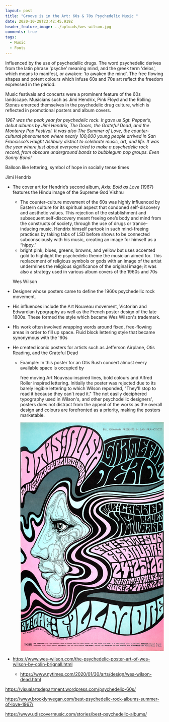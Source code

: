 ```yaml
---
layout: post
title: "Groove is in the Art: 60s & 70s Psychedelic Music "
date: 2020-10-28T23:42:45.919Z
header_feature_image: ../uploads/wes-wilson.jpg
comments: true
tags:
  - Music
  - Fonts
---
```

Influenced by the use of psychedellic drugs. The word psychedelic derives from the latin phrase 'psyche' meaning mind, and the greek term 'delos', which means to manifest, or awaken: 'to awaken the mind'. The free flowing shapes and potent colours which infuse 60s and 70s art reflect the freedom expressed in the period. 

Music festivals and concerts were a prominent feature of the 60s landscape. Musicians such as Jimi Hendrix, Pink Floyd and the Rolling Stones emerced themselves in the psychedelic drug culture, which is reflected in promotional posters and album covers.

*1967 was the peak year for psychedelic rock. It gave us Sgt. Pepper’s, debut albums by Jimi Hendrix, The Doors, the Grateful Dead, and the Monterey Pop Festival. It was also The Summer of Love, the counter-cultural phenomenon where nearly 100,000 young people arrived in San Francisco’s Haight Ashbury district to celebrate music, art, and life. It was the year where just about everyone tried to make a psychedelic rock record, from obscure underground bands to bubblegum pop groups. Even Sonny Bono!* 

 Balloon like lettering, symbol of hope in socially tense times 

Jimi Hendrix

* The cover art for Hendrix’s second album, *Axis: Bold as Love* (1967) features the Hindu image of the Supreme God Vishnu

  * The counter-culture movement of the 60s was highly influenced by Eastern culture for its spiritual aspect that condoned self-discovery and aesthetic values. This rejection of the establishment and subsequent self-discovery meant freeing one’s body and mind from the constructs of society, through the use of drugs or trance-inducing music. Hendrix himself partook in such mind-freeing practices by taking tabs of LSD before shows to be connected subconsciously with his music, creating an image for himself as a “hippy.”
  * bright pink, blues, greens, browns, and yellow but uses accented gold to highlight the psychedelic theme the musician aimed for. This replacement of religious symbols or gods with an image of the artist undermines the religious significance of the original image; it was also a strategy used in various album covers of the 1960s and 70s

  Wes Wilson 
*  Designer whose posters came to define the 1960s psychedellic rock movement.   
* His influences include the Art Nouveau movement, Victorian and Edwardian typography as well as the French poster design of the late 1800s. These formed the style which became Wes Wilson's trademark. 
* His work often involved wrapping words around fixed, free-flowing areas in order to fill up space. Fluid block lettering style that became synonymous with the '60s
* He created iconic posters for artists such as Jefferson Airplane, Otis Reading, and the Grateful Dead

  * Example: In this poster for an Otis Rush concert almost every available space is occupied by 

    free moving Art Nouveau inspired lines, bold colours and Alfred Roller inspired lettering. Initially the poster was rejected due to its barely legible lettering to which Wilson reponded, "They'll stop to read it because they can't read it." The not easily deciphered typography used in Wilson's, and other psychodellic designers', posters does not distract from the appeal of the works as the overall design and colours are forefronted as a priority, making the posters marketable.   

    ![Wes Wilson, Otis Rush at the Fillmore (1967)](../uploads/wes-wilson-poster.jpg "Wes Wilson, Otis Rush at the Fillmore (1967)")


* https://www.wes-wilson.com/the-psychedelic-poster-art-of-wes-wilson-by-colin-brignall.html

  * https://www.nytimes.com/2020/01/30/arts/design/wes-wilson-dead.html 

https://visualartsdepartment.wordpress.com/psychedelic-60s/ 

https://www.brooklynvegan.com/best-psychedelic-rock-albums-summer-of-love-1967/

https://www.udiscovermusic.com/stories/best-psychedelic-albums/